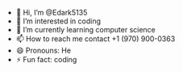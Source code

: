 - 👋 Hi, I’m @Edark5135
- 👀 I’m interested in coding
- 🌱 I’m currently learning computer science
- 📫 How to reach me contact +1 (970) 900-0363 
- 😄 Pronouns: He
- ⚡ Fun fact: coding 

<!---
Edark5135/Edark5135 is a ✨ special ✨ repository because its `README.md` (this file) appears on your GitHub profile.
You can click the Preview link to take a look at your changes.
--->
